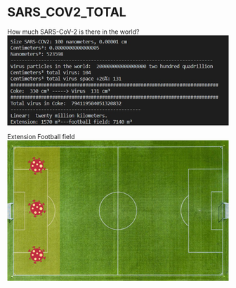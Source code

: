 # SARS_COV2_TOTAL
How much SARS-CoV-2 is there in the world?
![Screenshot](https://github.com/bokepasa/SARS_COV2_TOTAL/blob/main/screen.jpg)

Extension Football field<br>
![Screenshot](https://github.com/bokepasa/SARS_COV2_TOTAL/blob/main/field.jpg)
